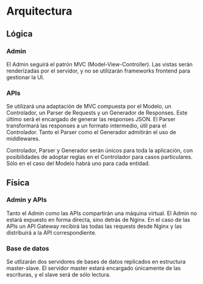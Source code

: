 # Arquitectura

## Lógica

### Admin

El Admin seguirá el patrón MVC (Model-View-Controller). Las vistas serán renderizadas por el servidor, y no se utilizarán frameworks frontend para gestionar la UI.

### APIs

Se utilizará una adaptación de MVC compuesta por el Modelo, un Controlador, un Parser de Requests y un Generador de Responses. Este último será el encargado de generar las responses JSON. El Parser transformará las responses a un formato intermedio, útil para el Controlador. Tanto el Parser como el Generador admitirán el uso de middlewares.

Controlador, Parser y Generador serán únicos para toda la aplicación, con posibilidades de adoptar reglas en el Controlador para casos particulares. Sólo en el caso del Modelo habrá uno para cada entidad.

## Física

### Admin y APIs

Tanto el Admin como las APIs compartirán una máquina virtual. El Admin no estará expuesto en forma directa, sino detrás de Nginx. En el caso de las APIs un API Gateway recibirá las todas las requests desde Nginx y las distribuirá a la API correspondiente.

### Base de datos

Se utlizarán dos servidores de bases de datos replicados en estructura master-slave. El servidor master estará encargado únicamente de las escrituras, y el slave será de sólo lectura.